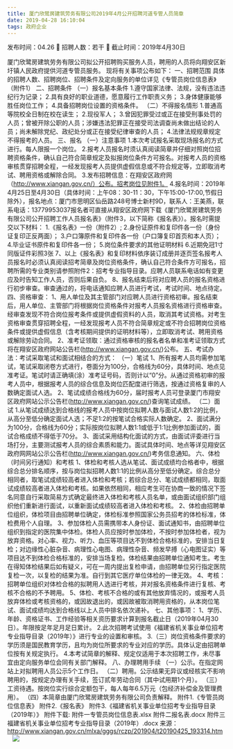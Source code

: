 ```yaml
---
title: 厦门欣鹭房建筑劳务有限公司2019年4月公开招聘河道专管人员简章
date: 2019-04-28 16:10:04
tags: 政府企业
---
```

发布时间：04.26   🌟   招聘人数：若干   🌈   截止时间：2019年4月30日
<!-- more -->
厦门欣鹭房建筑劳务有限公司拟公开招聘购买服务人员，聘用的人员将向翔安区新圩镇人民政府提供河道专管员服务。
现将有关事项公布如下：
一、招聘范围
具体的招聘人数、招聘岗位、招聘条件及定向服务的单位详见《专管员岗位信息表》（附件1）
二、招聘条件
（一）报名基本条件
1.遵守国家法律、法规，没有违法违纪行为记录；
2.具有良好的职业道德，愿意履行工作职责义务；
3.身体健康能够胜任岗位工作；
4.具备招聘岗位设置的资格条件。
（二）不得报名情形
1.普通高等院校全日制在校在读生；
2.现役军人；
3.曾因犯罪受过或正在接受刑事处罚的人员；曾被开除公职的人员；涉嫌违法犯罪正在接受司法调查尚未做出结论的人员；尚未解除党纪、政纪处分或正在接受纪律审查的人员；
4.法律法规规章规定不得报考的人员。
三、报名
（一）注意事项
1.本次考试报名采取现场报名的方式进行。每人限报一个岗位。
2.报考人员报名时须认真阅读简章并仔细对照岗位招聘资格条件，确认自己符合简章规定及拟报岗位条件方可报名。对报考人员的资格审核贯穿招聘全程，一经发现报考人员提供虚假信息或不符合规定等，立即取消考试、聘用资格或解除合同。
3.发布招聘信息：在翔安区政府网（http://www.xiangan.gov.cn/）公布。招考岗位见附件1。
4.报名时间：2019年4月25日至4月30日（具体时间：上午08：30-11：30，下午15:00-17:00,节假日除外），报名地点：厦门市思明区仙岳路248号博士新村9D，联系人：王美燕，联系电话：13779953037报名者可直接从翔安区政府网下载《厦门欣鹭房建筑劳务有限公司公开招聘工作人员报名表》（附件3，以下简称《报名表》）。报名时需提交以下材料：
1.《报名表》一份（附件2）;
2.身份证原件和复印件各一份（身份证复印正反两面）；
3.户口簿原件和复印件各一份（户口簿复印首页和本人页）；
4.毕业证书原件和复印件各一份；
5.岗位条件要求的其他证明材料
6.近期免冠1寸同版证件彩照3张
7、以上《报名表》和复印材料依序装订成册并逐页签名报考人员报名时必须认真阅读招考简章及岗位资格条件，确认自己符合条件方可报名，招聘所需的专业类别请参照附件2：招考专业指导目录。应聘人员联系电话如有变更应及时告知工作人员，否则后果自负。
8、报名结束后将对应聘人员的报名资格进行初步审查。审查通过的，将电话通知应聘人员进行考试，考试时间、地点待定。
四、资格审查：
1、用人单位及其主管部门对应聘人员进行资格初审。报名结束后，用人单位、主管部门将根据岗位资格条件对报考人员报名资格进行资格审查。经审查发现不符合岗位报考条件或提供虚假资料的人员，取消其考试资格。对考生资格审查贯穿招聘全程，一经发现报考人员不符合简章规定或不符合招聘岗位资格条件或提供虚假信息（含考核期间提供的证明材料等），立即取消考试、聘用资格或解除劳动合同。
2、准考证领取：通过资格审核的报名者名单和准考证领取方式将在翔安区政府网站公告栏(http://www.xiangan.gov.cn/)公布。
五、考试办法：考试采取笔试和面试相结合的方式：
（一）笔试
1、所有报考人员均需参加笔试，笔试采取闭卷方式进行，卷面分为100分，合格线为60分，具体时间、地点见准考证。笔试时请正确填(涂）准考证号码，否则计以“0”分。从通过资格初审的报考人员中，根据报考人员的综合信息及岗位匹配度进行筛选，按通过资格复审的人数确定面试人选。
2、笔试成绩合格线为60分，届时报考人员可登录厦门市翔安区政府网站公示公告栏(http://www.xiangan.gov.cn/)查询笔试成绩。
（二）面试
1.从笔试成绩达到合格线的报考人员中按岗位拟聘人数与面试人数1:2的比例，从高分至低分确定面试人选；不足1:2的按笔试合格实际人数确定。
2、面试满分为100分，合格线为60分；实际按岗位拟聘人数1:1或低于1:1比例参加面试的，面试合格成绩不得低于70分。
3、面试采用结构化面试的方式，由面试评委进行当场打分，主要测试报考人员的综合素质和能力。面试具体时间、地点等详见翔安区政府网网站公示公告栏(http://www.xiangan.gov.cn/)考务信息通知。
六、体检（时间另行通知）和考核
1、体检和考核人选从笔试、面试成绩均合格者中，根据综合总分排名顺序，按与岗位拟招聘人数1:1的比例从高分至低分确定。综合总分相同者，取笔试成绩较高者进入体检和考核；若综合总分、笔试成绩都相同，取面试成绩较高者进入体检和考核。如果依然相同，相应考生可在协商一致的情况下签名同意自行采取简易方式确定最终进入体检和考核人员名单，或由面试组织部门组织他们重新进行面试，以重新面试成绩较高者进入体检和考核。
2、体检由招聘单位组织，体检项目由招聘单位确定，体检标准参照国家公务员招考的体检标准，体检费用个人自理。
3、参加体检人员需携带本人身份证、面试通知书，由招聘单位组织到指定的医院集中体检。体检人员应按时参加体检，不按时参加体检者，视为放弃资格。对心率、视力、听力、血压等项目达不到体检合格标准的，安排当日复检；对边缘性心脏杂音、病理性心电图、病理性杂音、频发早搏（心电图证实）等项目达不到体检合格标准的，安排当场复检。体检结果由招聘单位通知考生。考生在得知体检结果后如有疑义，可在一周内提出复检申请，由招聘单位另行指定医院复检一次，以复检的结果为准。自行到其它医疗单位体检的一律无效。
4、考核：招聘单位组织对体检合格的拟聘用人选进行考核，并对报名资格条件进行复核、考核不合格的不予聘用。
5、体检、考核不合格的或有其他放弃情况的，或报考人员放弃体检或考核资格的，或因故退出的，或因故被取消聘用资格的，从本岗位笔试、面试成绩均达到合格线以上人员中排名依次递补。
七、其他事项：
1、学历、年龄、资格证书、工作经验等相关资历要求计算到报名截止日（2019年04月30日）。年限按足年足月足日累计。
2.此次招聘考试使用《福建省机关事业单位招考专业指导目录（2019年）》进行专业的设置和审核。
3.（三）岗位资格条件要求的学历须是国民教育学历，且均为岗位所要求的专业对应的学历。具体认定由招聘单位按有关规定执行。
4.本考试简章的解释、规定仅适用于本次招聘工作，未尽事宜由定向服务单位会同有关部门解释。
八、办理聘用手续
（一）公示。在指定网站上对拟聘用人员公示5个工作日。
（二）聘用。公示结果无异议或经核实不影响聘用的，按规定办理有关手续，签订贰年劳动合同（其中试用期1个月）。
（三）工资待遇。按岗位实行综合定额包干，每人每年6.5万元（包经济补偿金及管理费用）。
（四）本简章由厦门欣鹭房建筑劳务有限公司负责解释。
附件1.《专管员岗位信息表》
附件2.《报名表》
附件3.《福建省机关事业单位招考专业指导目录（2019年）》
附件下载:
附件一专管员岗位信息表.xlsx
附件二报名表.docx
附件三福建省机关事业单位招考专业指导目录（2019年）.docx
来源：
http://www.xiangan.gov.cn/mlxa/gggs/rczp/201904/t20190425_193314.htm
 
 ![](https://cdn.weiweiblog.cn/20181015134814.png)